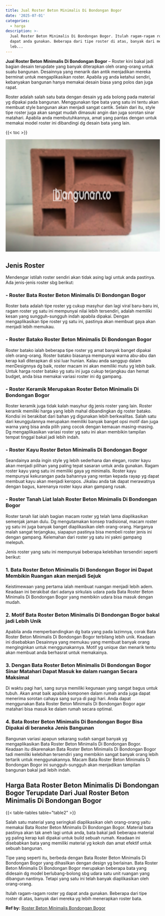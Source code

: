 ```yaml
---
title: Jual Roster Beton Minimalis Di Bondongan Bogor
date: '2025-07-01'
categories:
  - harga
description: >-
  Jual Roster Beton Minimalis Di Bondongan Bogor. Itulah ragam-ragam roster yg
  dapat anda gunakan. Beberapa dari tipe roster di atas, banyak dari mereka yg
  leb...
---
```


**Jual Roster Beton Minimalis Di Bondongan Bogor** – Roster kini bakal jadi bagian desain terupdate yang banyak diterapkan oleh orang-orang untuk suatu bangunan. Desainnya yang menarik dan antik menjadikan mereka berminat untuk mengaplikasikan roster. Apabila yg anda ketahui sendiri, kebanyakan bangunan hanya memakai desain biasa yang polos dan juga rapat.

Roster adalah salah satu bata dengan desain yg ada bolong pada material yg dipakai pada bangunan. Menggunakan tipe bata yang satu ini tentu akan membuat style bangunan akan menjadi sangat cantik. Selain dari itu, style tipe roster juga akan sangat mudah dimasuki angin dan juga sorotan sinar matahari. Apabila anda membutuhkannya, amat yang pantas dengan untuk memakai model roster ini dibandingi dg desain bata yang lain.

{{< toc >}}

![Jual Roster Beton Minimalis Di Bondongan Bogor](/images/bata-roster-minimalis-33.png)

## Jenis Roster

Mendengar istilah roster sendiri akan tidak asing lagi untuk anda pastinya. Ada jenis-jenis roster sbg berikut:

### \- Roster Bata Roster Beton Minimalis Di Bondongan Bogor

Roster bata adalah tipe roster yg cukup masyhur dan lagi viral baru-baru ini, ragam roster yg satu ini mempunyai nilai lebih tersendiri, adalah memiliki kesan yang sungguh-sungguh indah apabila dipakai. Dengan mengaplikasikan tipe roster yg satu ini, pastinya akan membuat gaya akan menjadi lebih memukau.

### \- Roster Batako Roster Beton Minimalis Di Bondongan Bogor

Roster batako ialah beberapa tipe roster yg amat banyak banget dipakai oleh orang-orang. Roster batako biasanya mempunyai warna abu-abu dan kerap kali diterapkan di sisi luar hunian. Kalau anda sanggup dalam menDesignnya dg baik, roster macam ini akan memiliki mutu yg lebih baik. Untuk harga roster batako yg satu ini juga cukup terjangkau dan hemat budget, anda bisa memakai variasi roster ini dg gampang.

### \- Roster Keramik Merupakan Roster Beton Minimalis Di Bondongan Bogor

Roster keramik juga tidak kalah masyhur dg jenis roster yang lain. Roster keramik memiliki harga yang lebih mahal dibandingkan dg roster batako. Kondisi ini berakibat dari bahan yg digunakan lebih berkwalitas. Salah satu dari keunggulannya merupakan memiliki banyak banget opsi motif dan juga warna yang bisa anda pilih yang cocok dengan kemauan masing-masing. Dg mengaplikasikan variasi roster yg satu ini akan membikin tampilan tempat tinggal bakal jadi lebih indah.

### \- Roster Kayu Roster Beton Minimalis Di Bondongan Bogor

Seandainya anda ingin style yg lebih sederhana dan elegan, roster kayu akan menjadi pilihan yang paling tepat sasaran untuk anda gunakan. Ragam roster kayu yang satu ini memiliki gaya yg minimalis. Roster kayu mempunyai kekurangan pada bahannya yang rentan kepada rayap yg dapat membuat kayu akan menjadi keropos. Jikalau anda tak dapat merawatnya dengan bagus, karenanya roster kayu akan gampang rusak.

### \- Roster Tanah Liat Ialah Roster Beton Minimalis Di Bondongan Bogor

Roster tanah liat ialah bagian macam roster yg telah lama diaplikasikan semenjak jaman dulu. Dg mengutamakan konsep tradisional, macam roster yg satu ini juga banyak banget diaplikasikan oleh orang-orang. Harganya malah sangat terjangkau, siapapun pastinya bisa membeli roster jenis ini dengan gampang. Kelemahan dari roster yg satu ini yakni gampang melepuh.

Jenis roster yang satu ini mempunyai beberapa kelebihan tersendiri seperti berikut:

### 1\. Bata Roster Beton Minimalis Di Bondongan Bogor ini Dapat Membikin Ruangan akan menjadi Sejuk

Keistimewaan yang pertama ialah membuat ruangan menjadi lebih adem. Keadaan ini berakibat dari adanya sirkulais udara pada Bata Roster Beton Minimalis Di Bondongan Bogor yang membikin udara bisa masuk dengan mudah.

### 2\. Motif Bata Roster Beton Minimalis Di Bondongan Bogor bakal jadi Lebih Unik

Apabila anda memperbandingkan dg bata yang pada lazimnya, corak Bata Roster Beton Minimalis Di Bondongan Bogor terbilang lebih unik. Keadaan ini disebabkan Desainnya yang memukau yang membuat banyak orang menginginkan untuk menggunakannya. Motif yg unique dan menarik tentu akan membuat anda berhasrat untuk memakainya.

### 3\. Dengan Bata Roster Beton Minimalis Di Bondongan Bogor Sinar Matahari Dapat Masuk ke dalam ruangan Secara Maksimal

Di waktu pagi hari, sang surya memiliki kegunaan yang sangat bagus untuk tubuh. Akan amat baik apabila komponen dalam rumah anda juga dapat menerima sorotan cahaya sang surya di pagi hari. Anda dapat menggunakan Bata Roster Beton Minimalis Di Bondongan Bogor agar matahari bisa masuk ke dalam rumah secara optimal.

### 4\. Bata Roster Beton Minimalis Di Bondongan Bogor Bisa Dipakai di beraneka Jenis Bangunan

Bangunan variasi apapun sekarang sudah sangat banyak yg mengaplikasikan Bata Roster Beton Minimalis Di Bondongan Bogor. Keadaan itu dikarenakan Bata Roster Beton Minimalis Di Bondongan Bogor tadi memiliki kelebihan tersendiri yang membikin sangat banyak orang lebih tertarik untuk menggunakannya. Macam Bata Roster Beton Minimalis Di Bondongan Bogor ini sungguh-sungguh akan menjadikan tampilan bangunan bakal jadi lebih indah.

## Harga Bata Roster Beton Minimalis Di Bondongan Bogor Terupdate Dari Jual Roster Beton Minimalis Di Bondongan Bogor

{{< table-tables table="table2" >}}

Salah satu material yang seringkali diaplikasikan oleh orang-orang yaitu memakai Bata Roster Beton Minimalis Di Bondongan Bogor. Material bata pastinya akan tak aneh lagi untuk anda, bata bakal jadi beberapa material yg paling kerap kali dipakai untuk build sebuah rumah. Keadaan ini disebabkan bata yang memiliki material yg kokoh dan amat efektif untuk sebuah bangunan.

Tipe yang seperti itu, berbeda dengan Bata Roster Beton Minimalis Di Bondongan Bogor yang dihasilkan dengan design yg berlainan. Bata Roster Beton Minimalis Di Bondongan Bogor merupakan beberapa bata yang didesain dg model berlubang-bolong sbg udara satu unit ruangan yang dibangun nantinya. Tetapi yang satu ini telah banyak diaplikasikan oleh orang-orang.

Itulah ragam-ragam roster yg dapat anda gunakan. Beberapa dari tipe roster di atas, banyak dari mereka yg lebih menerapkan roster bata.

**Ref by:** [Roster Beton Minimalis Bondongan Bogor](https://id.wikipedia.org/wiki/Roster)
